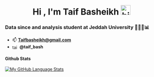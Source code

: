 <h1 align="center">Hi , I'm Taif Basheikh <img src="https://user-images.githubusercontent.com/1303154/88677602-1635ba80-d120-11ea-84d8-d263ba5fc3c0.gif" width="32px" height ="32px" alt="hi"></h1>
<h3 align="left">Data since and analysis student at Jeddah University 👩🏻‍💻📊 </h3> 

- 📫 **Taifbasheikh@gmail.com**
- <a href="https://twitter.com/taif_bash" target="blank"><img align="center" src="https://raw.githubusercontent.com/rahuldkjain/github-profile-readme-generator/master/src/images/icons/Social/twitter.svg" alt="taif_bash" height="17" width="20" /></a> **@taif_bash**
</p>

#### Github Stats
[![My GitHub Language Stats](https://github-readme-stats.vercel.app/api/top-langs/?username=TaifBash&langs_count=6&theme=nightowl)]()

